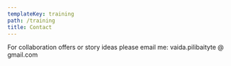 ```yaml
---
templateKey: training
path: /training
title: Contact
---
```

For collaboration offers or story ideas please email me:  vaida.pilibaityte @ gmail.com